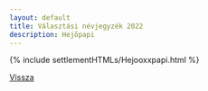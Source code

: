 ```yaml
---
layout: default
title: Választási névjegyzék 2022
description: Hejőpapi
---
```


{% include settlementHTMLs/Hejooxxpapi.html %}

[Vissza](../)